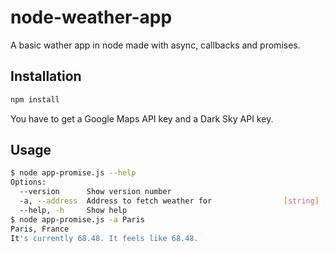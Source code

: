 # node-weather-app

A basic wather app in node made with async, callbacks and promises.

## Installation

```sh
npm install
```

You have to get a Google Maps API key and a Dark Sky API key.

## Usage

```sh
$ node app-promise.js --help
Options:
  --version      Show version number                                   [boolean]
  -a, --address  Address to fetch weather for                [string] [required]
  --help, -h     Show help                                             [boolean]
$ node app-promise.js -a Paris
Paris, France
It's currently 68.48. It feels like 68.48.
```
